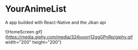 # YourAnimeList
A app builded with React-Native and the Jikan api 

![HomeScreen gif](https://media.giphy.com/media/324iuvorj12ggGPnRp/giphy.gif width="200" height="200")
